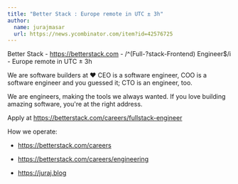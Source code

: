 ```yaml
---
title: "Better Stack : Europe remote in UTC ± 3h"
author:
  name: jurajmasar
  url: https://news.ycombinator.com/item?id=42576725
---
```

Better Stack - <a href="https:&#x2F;&#x2F;betterstack.com" rel="nofollow">https:&#x2F;&#x2F;betterstack.com</a> - &#x2F;^(Full-?stack-Frontend) Engineer$&#x2F;i - Europe remote in UTC ± 3h

We are software builders at :heart:
CEO is a software engineer, COO is a software engineer and you guessed it; CTO is an engineer, too.

We are engineers, making the tools we always wanted. If you love building amazing software, you&#x27;re at the right address.

Apply at <a href="https:&#x2F;&#x2F;betterstack.com&#x2F;careers&#x2F;fullstack-engineer" rel="nofollow">https:&#x2F;&#x2F;betterstack.com&#x2F;careers&#x2F;fullstack-engineer</a>

How we operate:

- <a href="https:&#x2F;&#x2F;betterstack.com&#x2F;careers" rel="nofollow">https:&#x2F;&#x2F;betterstack.com&#x2F;careers</a>

- <a href="https:&#x2F;&#x2F;betterstack.com&#x2F;careers&#x2F;engineering" rel="nofollow">https:&#x2F;&#x2F;betterstack.com&#x2F;careers&#x2F;engineering</a>

- <a href="https:&#x2F;&#x2F;juraj.blog" rel="nofollow">https:&#x2F;&#x2F;juraj.blog</a>
<JobApplication />
